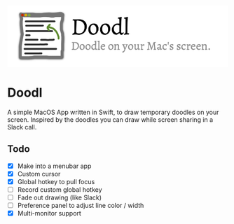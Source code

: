 ![doodl](header.png)

# Doodl
A simple MacOS App written in Swift, to draw temporary doodles on your screen.  Inspired by the doodles you can draw while screen sharing in a Slack call.

## Todo
- [x] Make into a menubar app
- [x] Custom cursor
- [x] Global hotkey to pull focus
- [ ] Record custom global hotkey
- [ ] Fade out drawing (like Slack)
- [ ] Preference panel to adjust line color / width
- [x] Multi-monitor support
